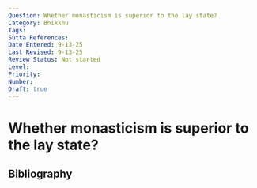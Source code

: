 ```yaml
---
Question: Whether monasticism is superior to the lay state?
Category: Bhikkhu
Tags: 
Sutta References: 
Date Entered: 9-13-25
Last Revised: 9-13-25
Review Status: Not started
Level: 
Priority: 
Number: 
Draft: true
---
```


# Whether monasticism is superior to the lay state?

## Bibliography

<!-- 

Notes:



-->